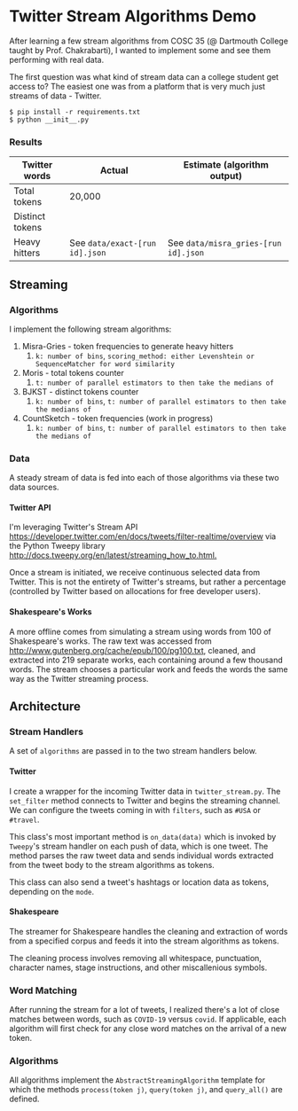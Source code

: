 # Twitter Stream Algorithms Demo

After learning a few stream algorithms from COSC 35 (@ Dartmouth College taught by Prof. Chakrabarti), I wanted to implement some and see them performing with real data.

The first question was what kind of stream data can a college student get access to? The easiest one was from a platform that is very much just streams of data - Twitter.

```
$ pip install -r requirements.txt
$ python __init__.py
```

### Results

| Twitter words   | Actual                        | Estimate (algorithm output) |
|-----------------|-------------------------------|-----------------------------|
| Total tokens    | 20,000                        |                             |
| Distinct tokens |                               |                             |
| Heavy hitters   | See `data/exact-[run id].json` | See `data/misra_gries-[run id].json`  |

## Streaming

### Algorithms

I implement the following stream algorithms:

1. Misra-Gries - token frequencies to generate heavy hitters
   1. `k: number of bins`, `scoring_method: either Levenshtein or SequenceMatcher for word similarity`
2. Moris - total tokens counter
   1. `t: number of parallel estimators to then take the medians of`
3. BJKST - distinct tokens counter
   1. `k: number of bins`, `t: number of parallel estimators to then take the medians of`
4. CountSketch - token frequencies (work in progress)
   1. `k: number of bins`, `t: number of parallel estimators to then take the medians of`

### Data

A steady stream of data is fed into each of those algorithms via these two data sources.

#### Twitter API

I'm leveraging Twitter's Stream API <https://developer.twitter.com/en/docs/tweets/filter-realtime/overview> via the Python Tweepy library <http://docs.tweepy.org/en/latest/streaming_how_to.html.>

Once a stream is initiated, we receive continuous selected data from Twitter. This is not the entirety of Twitter's streams, but rather a percentage (controlled by Twitter based on allocations for free developer users).

#### Shakespeare's Works

A more offline comes from simulating a stream using words from 100 of Shakespeare's works. The raw text was accessed from <http://www.gutenberg.org/cache/epub/100/pg100.txt>, cleaned, and extracted into 219 separate works, each containing around a few thousand words. The stream chooses a particular work and feeds the words the same way as the Twitter streaming process.

## Architecture

### Stream Handlers

A set of `algorithms` are passed in to the two stream handlers below.

#### Twitter

I create a wrapper for the incoming Twitter data in `twitter_stream.py`. The `set_filter` method connects to Twitter and begins the streaming channel. We can configure the tweets coming in with `filters`, such as `#USA` or `#travel`.

This class's most important method is `on_data(data)` which is invoked by `Tweepy`'s stream handler on each push of data, which is one tweet. The method parses the raw tweet data and sends individual words extracted from the tweet body to the stream algorithms as tokens.

This class can also send a tweet's hashtags or location data as tokens, depending on the `mode`.

#### Shakespeare

The streamer for Shakespeare handles the cleaning and extraction of words from a specified corpus and feeds it into the stream algorithms as tokens.

The cleaning process involves removing all whitespace, punctuation, character names, stage instructions, and other miscallenious symbols.

### Word Matching

After running the stream for a lot of tweets, I realized there's a lot of close matches between words, such as `COVID-19` versus `covid`. If applicable, each algorithm will first check for any close word matches on the arrival of a new token.

### Algorithms

All algorithms implement the `AbstractStreamingAlgorithm` template for which the methods `process(token j)`, `query(token j)`, and `query_all()` are defined.